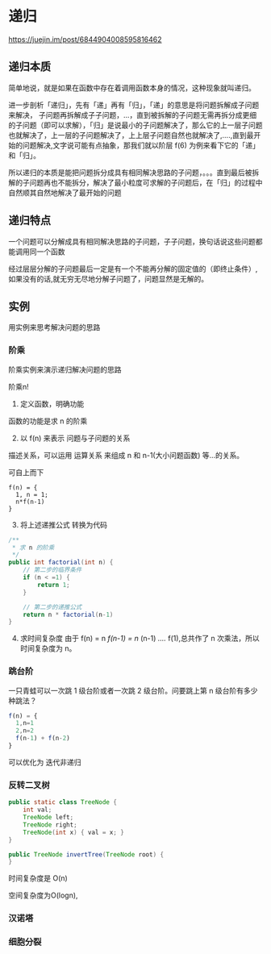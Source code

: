 # 递归

<https://juejin.im/post/6844904008595816462>

## 递归本质

简单地说，就是如果在函数中存在着调用函数本身的情况，这种现象就叫递归。

进一步剖析「递归」，先有「递」再有「归」，「递」的意思是将问题拆解成子问题来解决， 子问题再拆解成子子问题，...，直到被拆解的子问题无需再拆分成更细的子问题（即可以求解），「归」是说最小的子问题解决了，那么它的上一层子问题也就解决了，上一层的子问题解决了，上上层子问题自然也就解决了,....,直到最开始的问题解决,文字说可能有点抽象，那我们就以阶层 f(6) 为例来看下它的「递」和「归」。

所以递归的本质是能把问题拆分成具有相同解决思路的子问题，。。。直到最后被拆解的子问题再也不能拆分，解决了最小粒度可求解的子问题后，在「归」的过程中自然顺其自然地解决了最开始的问题

## 递归特点

一个问题可以分解成具有相同解决思路的子问题，子子问题，换句话说这些问题都能调用同一个函数

经过层层分解的子问题最后一定是有一个不能再分解的固定值的（即终止条件）,如果没有的话,就无穷无尽地分解子问题了，问题显然是无解的。

## 实例

用实例来思考解决问题的思路

### 阶乘

阶乘实例来演示递归解决问题的思路

阶乘n!

1. 定义函数，明确功能

函数的功能是求 n 的阶乘

2. 以 f(n) 来表示 问题与子问题的关系

描述关系，可以运用 运算关系 来组成 n 和 n-1(大小问题函数) 等...的关系。

可自上而下

```
f(n) = {
  1, n = 1;
  n*f(n-1)
}
```

3. 将上述递推公式 转换为代码

```java
/**
 * 求 n 的阶乘
 */
public int factorial(int n) {
    // 第二步的临界条件
    if (n < =1) {
        return 1;
    }

    // 第二步的递推公式
    return n * factorial(n-1)
}
```

4. 求时间复杂度 由于 f(n) = n *f(n-1) = n* (n-1) *....* f(1),总共作了 n 次乘法，所以时间复杂度为 n。

### 跳台阶

一只青蛙可以一次跳 1 级台阶或者一次跳 2 级台阶。问要跳上第 n 级台阶有多少种跳法？

```js
f(n) = {
  1,n=1
  2,n=2
  f(n-1) + f(n-2)
}
```

可以优化为 迭代非递归

### 反转二叉树

```java
public static class TreeNode {
    int val;
    TreeNode left;
    TreeNode right;
    TreeNode(int x) { val = x; }
}

public TreeNode invertTree(TreeNode root) {
}
```

时间复杂度是 O(n)

空间复杂度为O(logn),

### 汉诺塔

### 细胞分裂
